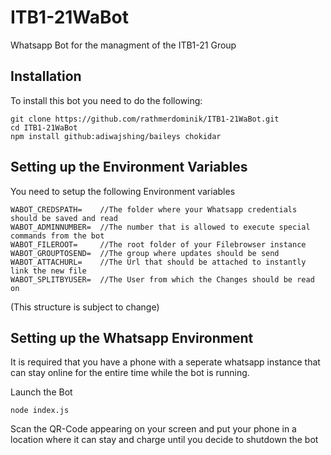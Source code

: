 # ITB1-21WaBot
Whatsapp Bot for the managment of the ITB1-21 Group

## Installation
To install this bot you need to do the following: 
```
git clone https://github.com/rathmerdominik/ITB1-21WaBot.git
cd ITB1-21WaBot
npm install github:adiwajshing/baileys chokidar
```

## Setting up the Environment Variables
You need to setup the following Environment variables 
```
WABOT_CREDSPATH=    //The folder where your Whatsapp credentials should be saved and read
WABOT_ADMINNUMBER=  //The number that is allowed to execute special commands from the bot  
WABOT_FILEROOT=     //The root folder of your Filebrowser instance
WABOT_GROUPTOSEND=  //The group where updates should be send
WABOT_ATTACHURL=    //The Url that should be attached to instantly link the new file
WABOT_SPLITBYUSER=  //The User from which the Changes should be read on 
```
(This structure is subject to change)

## Setting up the Whatsapp Environment

It is required that you have a phone with a seperate whatsapp instance that can stay online for the entire time while the bot is running.

Launch the Bot
```
node index.js
```
Scan the QR-Code appearing on your screen and put your phone in a location where it can stay and charge until you decide to shutdown the bot
